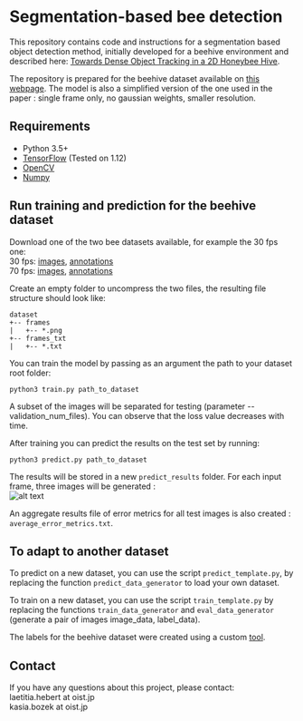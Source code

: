 Segmentation-based bee detection
================================

This repository contains code and instructions for a segmentation based object detection method, initially developed for a beehive environment and described here: [Towards Dense Object Tracking in a 2D Honeybee Hive](http://openaccess.thecvf.com/content_cvpr_2018/html/Bozek_Towards_Dense_Object_CVPR_2018_paper.html).

The repository is prepared for the beehive dataset available on [this webpage](https://groups.oist.jp/bptu/honeybee-tracking-dataset). The model is also a simplified version of the one used in the paper : single frame only, no gaussian weights, smaller resolution.


## Requirements
- Python 3.5+
- [TensorFlow](https://www.tensorflow.org/) (Tested on 1.12)
- [OpenCV](https://opencv.org/)
- [Numpy](http://www.numpy.org/)

## Run training and prediction for the beehive dataset
Download one of the two bee datasets available, for example the 30 fps one:   
30 fps: [images](https://beepositions.unit.oist.jp/frame_imgs_30fps.tgz), [annotations](https://beepositions.unit.oist.jp/frame_annotations_30fps.tgz)  
70 fps: [images](https://beepositions.unit.oist.jp/frame_imgs_70fps.tgz), [annotations](https://beepositions.unit.oist.jp/frame_annotations_70fps.tgz)

Create an empty folder to uncompress the two files, the resulting file structure should look like:  
```
dataset
+-- frames  
|   +-- *.png  
+-- frames_txt  
|   +-- *.txt  
```

You can train the model by passing as an argument the path to your dataset root folder:

`python3 train.py path_to_dataset`

A subset of the images will be separated for testing (parameter --validation_num_files). You can observe that the loss value decreases with time.

After training you can predict the results on the test set by running:

`python3 predict.py path_to_dataset`

The results will be stored in a new `predict_results` folder. For each input frame, three images will be generated :  
![alt text](doc/results_legend.png)

An aggregate results file of error metrics for all test images is also created : `average_error_metrics.txt`.



## To adapt to another dataset

To predict on a new dataset, you can use the script `predict_template.py`, by replacing the function `predict_data_generator` to load your own dataset.

To train on a new dataset, you can use the script `train_template.py` by replacing the functions `train_data_generator` and `eval_data_generator` (generate a pair of images image_data, label_data).  

The labels for the beehive dataset were created using a custom [tool](https://github.com/oist/DenseObjectAnnotation).

## Contact

If you have any questions about this project, please contact:  
laetitia.hebert at oist.jp  
kasia.bozek at oist.jp  
